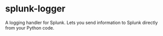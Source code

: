 splunk-logger
=============

A logging handler for Splunk. Lets you send information to Splunk directly from your Python code.

